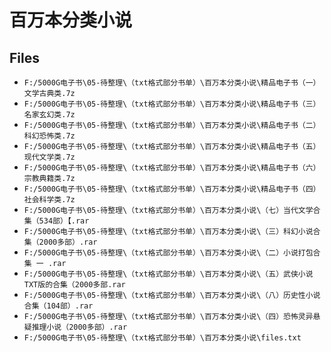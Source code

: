 # 百万本分类小说

## Files

- `F:/5000G电子书\05-待整理\（txt格式部分书单）\百万本分类小说\精品电子书（一）文学古典类.7z`
- `F:/5000G电子书\05-待整理\（txt格式部分书单）\百万本分类小说\精品电子书（三）名家玄幻类.7z`
- `F:/5000G电子书\05-待整理\（txt格式部分书单）\百万本分类小说\精品电子书（二）科幻恐怖类.7z`
- `F:/5000G电子书\05-待整理\（txt格式部分书单）\百万本分类小说\精品电子书（五）现代文学类.7z`
- `F:/5000G电子书\05-待整理\（txt格式部分书单）\百万本分类小说\精品电子书（六）宗教典籍类.7z`
- `F:/5000G电子书\05-待整理\（txt格式部分书单）\百万本分类小说\精品电子书（四）社会科学类.7z`
- `F:/5000G电子书\05-待整理\（txt格式部分书单）\百万本分类小说\（七）当代文学合集（534部）【.rar`
- `F:/5000G电子书\05-待整理\（txt格式部分书单）\百万本分类小说\（三）科幻小说合集（2000多部）.rar`
- `F:/5000G电子书\05-待整理\（txt格式部分书单）\百万本分类小说\（二）小说打包合集 一 .rar`
- `F:/5000G电子书\05-待整理\（txt格式部分书单）\百万本分类小说\（五）武侠小说TXT版的合集（2000多部.rar`
- `F:/5000G电子书\05-待整理\（txt格式部分书单）\百万本分类小说\（八）历史性小说合集（104部）.rar`
- `F:/5000G电子书\05-待整理\（txt格式部分书单）\百万本分类小说\（四）恐怖灵异悬疑推理小说（2000多部）.rar`
- `F:/5000G电子书\05-待整理\（txt格式部分书单）\百万本分类小说\files.txt`
